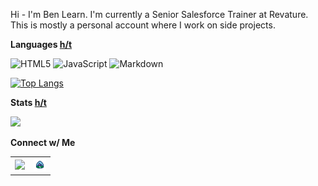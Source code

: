 Hi - I'm Ben Learn. I'm currently a Senior Salesforce Trainer at Revature. This is mostly a personal account where I work on side projects.

**Languages [h/t](https://github.com/Ileriayo/markdown-badges)**

![HTML5](https://img.shields.io/badge/html5-%23E34F26.svg?style=for-the-badge&logo=html5&logoColor=white)
![JavaScript](https://img.shields.io/badge/javascript-%23323330.svg?style=for-the-badge&logo=javascript&logoColor=%23F7DF1E)
![Markdown](https://img.shields.io/badge/markdown-%23000000.svg?style=for-the-badge&logo=markdown&logoColor=white)

[![Top Langs](https://github-readme-stats.vercel.app/api/top-langs/?username=learnbenlearn&layout=compact)](https://github.com/learnbenlearn)

**Stats [h/t](https://github.com/anuraghazra/github-readme-stats)**

<img height="180em" src="https://github-readme-stats.vercel.app/api?username=learnbenlearn&show_icons=true&hide_border=true&&count_private=true&include_all_commits=true&hide=stars&hide_rank=true" />

**Connect w/ Me**

<table>
    <tr>
        <td valign="center">
            <a href="https://www.linkedin.com/in/benjamin-learn-63490816b/"><img src="https://img.shields.io/badge/linkedin-%230077B5.svg?style=for-the-badge&logo=linkedin&logoColor=white"></a>
        </td>
        <td>
            <a href="https://trailblazer.me/id/blearn5241"><img src="./trailhead_logo.jpg" height="20" width="20"></a>
        </td>
    </tr>
</table>